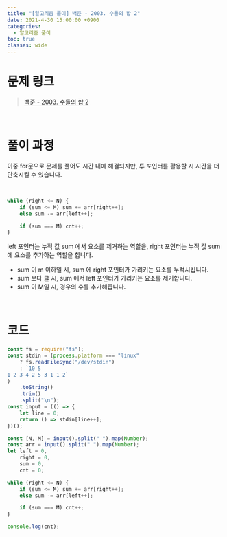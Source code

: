 ```yaml
---
title: "[알고리즘 풀이] 백준 - 2003. 수들의 합 2"
date: 2021-4-30 15:00:00 +0900
categories:
  - 알고리즘 풀이
toc: true
classes: wide
---
```


# 문제 링크

> [백준 - 2003. 수들의 합 2](https://www.acmicpc.net/problem/2003)

<br>

# 풀이 과정

이중 for문으로 문제를 풀어도 시간 내에 해결되지만, 투 포인터를 활용할 시 시간을 더 단축시킬 수 있습니다.

<br>

```jsx
while (right <= N) {
    if (sum <= M) sum += arr[right++];
    else sum -= arr[left++];

    if (sum === M) cnt++;
}
```

left 포인터는 누적 값 sum 에서 요소를 제거하는 역할을, right 포인터는 누적 값 sum 에 요소를 추가하는 역할을 합니다.

- sum 이 m 이하일 시, sum 에 right 포인터가 가리키는 요소를 누적시킵니다.
- sum 보다 클 시, sum 에서 left 포인터가 가리키는 요소를 제거합니다.
- sum 이 M일 시, 경우의 수를 추가해줍니다.

<br>

# 코드

```jsx
const fs = require("fs");
const stdin = (process.platform === "linux"
    ? fs.readFileSync("/dev/stdin")
    : `10 5
1 2 3 4 2 5 3 1 1 2`
)
    .toString()
    .trim()
    .split("\n");
const input = (() => {
    let line = 0;
    return () => stdin[line++];
})();

const [N, M] = input().split(" ").map(Number);
const arr = input().split(" ").map(Number);
let left = 0,
    right = 0,
    sum = 0,
    cnt = 0;

while (right <= N) {
    if (sum <= M) sum += arr[right++];
    else sum -= arr[left++];

    if (sum === M) cnt++;
}

console.log(cnt);
```
